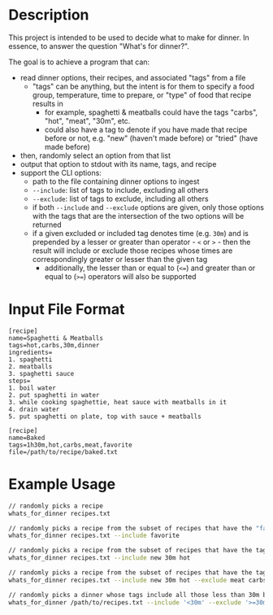 # Description

This project is intended to be used to decide what to make for dinner. In essence, to answer the question "What's for dinner?".

The goal is to achieve a program that can:

-   read dinner options, their recipes, and associated "tags" from a file
    -   "tags" can be anything, but the intent is for them to specify a food group, temperature, time to prepare, or "type" of food that recipe results in
        -   for example, spaghetti & meatballs could have the tags "carbs", "hot", "meat", "30m", etc.
        -   could also have a tag to denote if you have made that recipe before or not, e.g. "new" (haven't made before) or "tried" (have made before)
-   then, randomly select an option from that list
-   output that option to stdout with its name, tags, and recipe
-   support the CLI options:
    -   path to the file containing dinner options to ingest
    -   `--include`: list of tags to include, excluding all others
    -   `--exclude`: list of tags to exclude, including all others
    -   if both `--include` and `--exclude` options are given, only those options with the tags that are the intersection of the two options will be returned
    -   if a given excluded or included tag denotes time (e.g. `30m`) and is prepended by a lesser or greater than operator - `<` or `>` - then the result will include or exclude those recipes whose times are correspondingly greater or lesser than the given tag
        -   additionally, the lesser than or equal to (`<=`) and greater than or equal to (`>=`) operators will also be supported

# Input File Format

```
[recipe]
name=Spaghetti & Meatballs
tags=hot,carbs,30m,dinner
ingredients=
1. spaghetti
2. meatballs
3. spaghetti sauce
steps=
1. boil water
2. put spaghetti in water
3. while cooking spaghettie, heat sauce with meatballs in it
4. drain water
5. put spaghetti on plate, top with sauce + meatballs

[recipe]
name=Baked
tags=1h30m,hot,carbs,meat,favorite
file=/path/to/recipe/baked.txt
```

# Example Usage

```bash
// randomly picks a recipe
whats_for_dinner recipes.txt

// randomly picks a recipe from the subset of recipes that have the "favorite" tag
whats_for_dinner recipes.txt --include favorite

// randomly picks a recipe from the subset of recipes that have the tags ("new" OR "30m" OR "hot")
whats_for_dinner recipes.txt --include new 30m hot

// randomly picks a recipe from the subset of recipes that have the tags ("new" OR "30m" OR "hot") AND NOT ("meat" OR "carbs")
whats_for_dinner recipes.txt --include new 30m hot --exclude meat carbs

// randomly picks a dinner whose tags include all those less than 30m but not equal to or greater than 30m
whats_for_dinner /path/to/recipes.txt --include '<30m' --exclude '>=30m'
```
